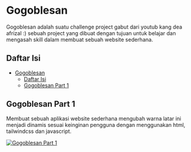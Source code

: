 # Gogoblesan

Gogoblesan adalah suatu challenge project gabut dari youtub kang dea afrizal :)
sebuah project yang dibuat dengan tujuan untuk belajar dan mengasah skill dalam membuat sebuah website sederhana.

## Daftar Isi

- [Gogoblesan](#gogoblesan)
  - [Daftar Isi](#daftar-isi)
  - [Gogoblesan Part 1](#gogoblesan-part-1)

## Gogoblesan Part 1

Membuat sebuah aplikasi website sederhana mengubah warna latar ini menjadi dinamis sesuai keinginan pengguna dengan menggunakan html, tailwindcss dan javascript.

[![Gogoblesan Part 1](https://img.youtube.com/vi/1Z7Q9Z1ZQ0o/0.jpg)](https://www.youtube.com/watch?v=YDcmSjxYyP0)
